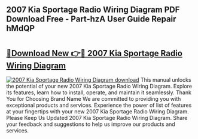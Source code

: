 ## 2007 Kia Sportage Radio Wiring Diagram PDF Download Free - Part-hzA User Guide Repair hMdQP

# <h2><a href="http://dfmz1mp.blite.top/?on=2007+Kia+Sportage+Radio+Wiring+Diagram">🔗Download New 👉🔴 2007 Kia Sportage Radio Wiring Diagram</a></h2>

[![2007 Kia Sportage Radio Wiring Diagram download](https://i.imgur.com/lujVjoI.png)](http://dfmz1mp.blite.top/?on=2007+Kia+Sportage+Radio+Wiring+Diagram)
This manual unlocks the potential of your new 2007 Kia Sportage Radio Wiring Diagram. Explore its features, learn how to install, operate, and maintain it seamlessly. Thank You for Choosing Brand Name We are committed to providing you with exceptional products and services. Experience the power of list of features at your fingertips with your new 2007 Kia Sportage Radio Wiring Diagram. Please Keep Us Updated 2007 Kia Sportage Radio Wiring Diagram. Share your feedback and suggestions to help us improve our products and services.
